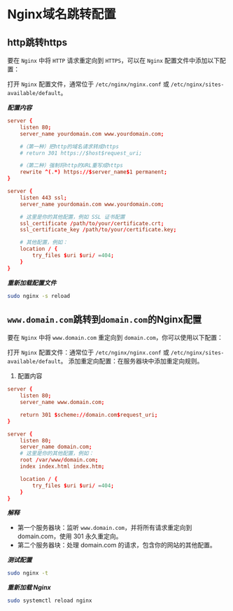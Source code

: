 # Nginx域名跳转配置

## http跳转https

要在 `Nginx` 中将 `HTTP` 请求重定向到 `HTTPS`，可以在 `Nginx` 配置文件中添加以下配置：

打开 `Nginx` 配置文件，通常位于 `/etc/nginx/nginx.conf` 或 `/etc/nginx/sites-available/default`。

***配置内容***

```conf
server {
    listen 80;
    server_name yourdomain.com www.yourdomain.com;

    #（第一种）把http的域名请求转成https
    # return 301 https://$host$request_uri;

    #（第二种）强制将http的URL重写成https
    rewrite ^(.*) https://$server_name$1 permanent;
}

server {
    listen 443 ssl;
    server_name yourdomain.com www.yourdomain.com;

    # 这里是你的其他配置，例如 SSL 证书配置
    ssl_certificate /path/to/your/certificate.crt;
    ssl_certificate_key /path/to/your/certificate.key;

    # 其他配置，例如：
    location / {
        try_files $uri $uri/ =404;
    }
}
```

***重新加载配置文件***

```bash
sudo nginx -s reload
```

## `www.domain.com`跳转到`domain.com`的Nginx配置

要在 `Nginx` 中将 `www.domain.com` 重定向到 `domain.com`，你可以使用以下配置：

打开 `Nginx` 配置文件：通常位于 `/etc/nginx/nginx.conf` 或 `/etc/nginx/sites-available/default`。
添加重定向配置：在服务器块中添加重定向规则。

1. 配置内容

```conf
server {
    listen 80;
    server_name www.domain.com;

    return 301 $scheme://domain.com$request_uri;
}

server {
    listen 80;
    server_name domain.com;
    # 这里是你的其他配置，例如：
    root /var/www/domain.com;
    index index.html index.htm;

    location / {
        try_files $uri $uri/ =404;
    }
}
```

***解释***

- 第一个服务器块：监听 `www.domain.com`，并将所有请求重定向到 domain.com，使用 301 永久重定向。
- 第二个服务器块：处理 domain.com 的请求，包含你的网站的其他配置。

***测试配置***

```bash
sudo nginx -t
```

***重新加载 Nginx***

```bash
sudo systemctl reload nginx
```
